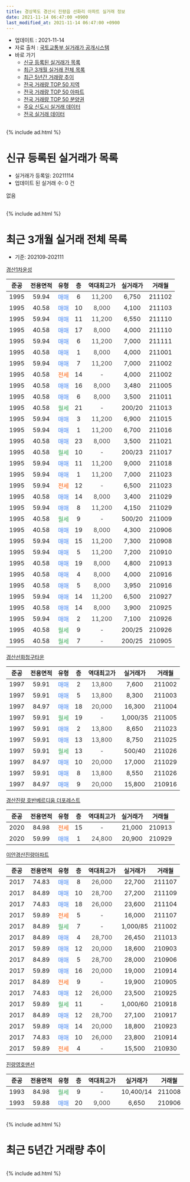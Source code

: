 ```yaml
---
title: 경상북도 경산시 진량읍 선화리 아파트 실거래 정보
date: 2021-11-14 06:47:00 +0900
last_modified_at: 2021-11-14 06:47:00 +0900
---
```


* 업데이트 : 2021-11-14
* 자료 출처 : [국토교통부 실거래가 공개시스템](http://rt.molit.go.kr)
* 바로 가기
    * [신규 등록된 실거래가 목록](#신규-등록된-실거래가-목록)
    * [최근 3개월 실거래 전체 목록](#최근-3개월-실거래-전체-목록)
    * [최근 5년간 거래량 추이](#최근-5년간-거래량-추이)
    * [전국 거래량 TOP 50 지역](https://inasie.github.io/apt-trade-info/최근-3개월-전국에서-가장-거래가-많이-발생한-지역)
    * [전국 거래량 TOP 50 아파트](https://inasie.github.io/apt-trade-info/최근-3개월-전국에서-가장-거래가-많이-발생한-아파트)
    * [전국 거래량 TOP 50 분양권](https://inasie.github.io/apt-trade-info/최근-3개월-전국에서-가장-거래가-많이-발생한-분양권)
    * [주요 신도시 실거래 데이터](https://inasie.github.io/apt-trade-info/주요-신도시)
    * [전국 실거래 데이터](https://inasie.github.io/apt-trade-info/전국)
<br>
{% include ad.html %}
<br>

# 신규 등록된 실거래가 목록
* 실거래가 등록일: 20211114
* 업데이트 된 실거래 수: 0 건

없음

<br>
{% include ad.html %}
<br>

# 최근 3개월 실거래 전체 목록
* 기준: 202109-202111


[경산1차윤성](https://search.naver.com/search.naver?query=%EA%B2%BD%EC%83%81%EB%B6%81%EB%8F%84+%EA%B2%BD%EC%82%B0%EC%8B%9C+%EC%A7%84%EB%9F%89%EC%9D%8D+%EC%84%A0%ED%99%94%EB%A6%AC+%EA%B2%BD%EC%82%B01%EC%B0%A8%EC%9C%A4%EC%84%B1)

|준공|전용면적|유형|층|역대최고가|실거래가|거래월|
|:---:|:---:|:---:|:---:|:---:|:---:|:---:|
|1995|59.94|<span style="color:#4285f3">매매</span>|6|<span style="color:#444444">11,200</span>|6,750|211102|
|1995|40.58|<span style="color:#4285f3">매매</span>|10|<span style="color:#444444">8,000</span>|4,100|211103|
|1995|59.94|<span style="color:#4285f3">매매</span>|11|<span style="color:#444444">11,200</span>|6,550|211110|
|1995|40.58|<span style="color:#4285f3">매매</span>|17|<span style="color:#444444">8,000</span>|4,000|211110|
|1995|59.94|<span style="color:#4285f3">매매</span>|6|<span style="color:#444444">11,200</span>|7,000|211111|
|1995|40.58|<span style="color:#4285f3">매매</span>|1|<span style="color:#444444">8,000</span>|4,000|211001|
|1995|59.94|<span style="color:#4285f3">매매</span>|7|<span style="color:#444444">11,200</span>|7,000|211002|
|1995|40.58|<span style="color:#ff5a00">전세</span>|14|<span style="color:#444444">-</span>|4,000|211002|
|1995|40.58|<span style="color:#4285f3">매매</span>|16|<span style="color:#444444">8,000</span>|3,480|211005|
|1995|40.58|<span style="color:#4285f3">매매</span>|6|<span style="color:#444444">8,000</span>|3,500|211011|
|1995|40.58|<span style="color:#34a853">월세</span>|21|<span style="color:#444444">-</span>|200/20|211013|
|1995|59.94|<span style="color:#4285f3">매매</span>|3|<span style="color:#444444">11,200</span>|6,900|211015|
|1995|59.94|<span style="color:#4285f3">매매</span>|1|<span style="color:#444444">11,200</span>|6,700|211016|
|1995|40.58|<span style="color:#4285f3">매매</span>|23|<span style="color:#444444">8,000</span>|3,500|211021|
|1995|40.58|<span style="color:#34a853">월세</span>|10|<span style="color:#444444">-</span>|200/23|211017|
|1995|59.94|<span style="color:#4285f3">매매</span>|11|<span style="color:#444444">11,200</span>|9,000|211018|
|1995|59.94|<span style="color:#4285f3">매매</span>|1|<span style="color:#444444">11,200</span>|7,000|211023|
|1995|59.94|<span style="color:#ff5a00">전세</span>|12|<span style="color:#444444">-</span>|6,500|211023|
|1995|40.58|<span style="color:#4285f3">매매</span>|14|<span style="color:#444444">8,000</span>|3,400|211029|
|1995|59.94|<span style="color:#4285f3">매매</span>|8|<span style="color:#444444">11,200</span>|4,150|211029|
|1995|40.58|<span style="color:#34a853">월세</span>|9|<span style="color:#444444">-</span>|500/20|211009|
|1995|40.58|<span style="color:#4285f3">매매</span>|19|<span style="color:#444444">8,000</span>|4,300|210906|
|1995|59.94|<span style="color:#4285f3">매매</span>|15|<span style="color:#444444">11,200</span>|7,300|210908|
|1995|59.94|<span style="color:#4285f3">매매</span>|5|<span style="color:#444444">11,200</span>|7,200|210910|
|1995|40.58|<span style="color:#4285f3">매매</span>|19|<span style="color:#444444">8,000</span>|4,800|210913|
|1995|40.58|<span style="color:#4285f3">매매</span>|4|<span style="color:#444444">8,000</span>|4,000|210916|
|1995|40.58|<span style="color:#4285f3">매매</span>|5|<span style="color:#444444">8,000</span>|3,950|210916|
|1995|59.94|<span style="color:#4285f3">매매</span>|14|<span style="color:#444444">11,200</span>|6,500|210927|
|1995|40.58|<span style="color:#4285f3">매매</span>|14|<span style="color:#444444">8,000</span>|3,900|210925|
|1995|59.94|<span style="color:#4285f3">매매</span>|2|<span style="color:#444444">11,200</span>|7,100|210926|
|1995|40.58|<span style="color:#34a853">월세</span>|9|<span style="color:#444444">-</span>|200/25|210926|
|1995|40.58|<span style="color:#34a853">월세</span>|7|<span style="color:#444444">-</span>|200/25|210905|

[경산선화청구타운](https://search.naver.com/search.naver?query=%EA%B2%BD%EC%83%81%EB%B6%81%EB%8F%84+%EA%B2%BD%EC%82%B0%EC%8B%9C+%EC%A7%84%EB%9F%89%EC%9D%8D+%EC%84%A0%ED%99%94%EB%A6%AC+%EA%B2%BD%EC%82%B0%EC%84%A0%ED%99%94%EC%B2%AD%EA%B5%AC%ED%83%80%EC%9A%B4)

|준공|전용면적|유형|층|역대최고가|실거래가|거래월|
|:---:|:---:|:---:|:---:|:---:|:---:|:---:|
|1997|59.91|<span style="color:#4285f3">매매</span>|2|<span style="color:#444444">13,800</span>|7,600|211002|
|1997|59.91|<span style="color:#4285f3">매매</span>|5|<span style="color:#444444">13,800</span>|8,300|211003|
|1997|84.97|<span style="color:#4285f3">매매</span>|18|<span style="color:#444444">20,000</span>|16,300|211004|
|1997|59.91|<span style="color:#34a853">월세</span>|19|<span style="color:#444444">-</span>|1,000/35|211005|
|1997|59.91|<span style="color:#4285f3">매매</span>|2|<span style="color:#444444">13,800</span>|8,650|211023|
|1997|59.91|<span style="color:#4285f3">매매</span>|13|<span style="color:#444444">13,800</span>|8,750|211025|
|1997|59.91|<span style="color:#34a853">월세</span>|13|<span style="color:#444444">-</span>|500/40|211026|
|1997|84.97|<span style="color:#4285f3">매매</span>|10|<span style="color:#444444">20,000</span>|17,000|211029|
|1997|59.91|<span style="color:#4285f3">매매</span>|8|<span style="color:#444444">13,800</span>|8,550|211026|
|1997|84.97|<span style="color:#4285f3">매매</span>|9|<span style="color:#444444">20,000</span>|15,800|210916|


<script async src="//pagead2.googlesyndication.com/pagead/js/adsbygoogle.js"></script>
<!-- 기본 -->
<ins class="adsbygoogle"
     style="display:block"
     data-ad-client="ca-pub-2446590836940007"
     data-ad-slot="1659523306"
     data-ad-format="auto"
     data-full-width-responsive="true"></ins>
<script>
(adsbygoogle = window.adsbygoogle || []).push({});
</script>


[경산진량 호반베르디움 더포레스트](https://search.naver.com/search.naver?query=%EA%B2%BD%EC%83%81%EB%B6%81%EB%8F%84+%EA%B2%BD%EC%82%B0%EC%8B%9C+%EC%A7%84%EB%9F%89%EC%9D%8D+%EC%84%A0%ED%99%94%EB%A6%AC+%EA%B2%BD%EC%82%B0%EC%A7%84%EB%9F%89+%ED%98%B8%EB%B0%98%EB%B2%A0%EB%A5%B4%EB%94%94%EC%9B%80+%EB%8D%94%ED%8F%AC%EB%A0%88%EC%8A%A4%ED%8A%B8)

|준공|전용면적|유형|층|역대최고가|실거래가|거래월|
|:---:|:---:|:---:|:---:|:---:|:---:|:---:|
|2020|84.98|<span style="color:#ff5a00">전세</span>|15|<span style="color:#444444">-</span>|21,000|210913|
|2020|59.99|<span style="color:#4285f3">매매</span>|1|<span style="color:#444444">24,800</span>|20,900|210929|

[이안경산진량아파트](https://search.naver.com/search.naver?query=%EA%B2%BD%EC%83%81%EB%B6%81%EB%8F%84+%EA%B2%BD%EC%82%B0%EC%8B%9C+%EC%A7%84%EB%9F%89%EC%9D%8D+%EC%84%A0%ED%99%94%EB%A6%AC+%EC%9D%B4%EC%95%88%EA%B2%BD%EC%82%B0%EC%A7%84%EB%9F%89%EC%95%84%ED%8C%8C%ED%8A%B8)

|준공|전용면적|유형|층|역대최고가|실거래가|거래월|
|:---:|:---:|:---:|:---:|:---:|:---:|:---:|
|2017|74.83|<span style="color:#4285f3">매매</span>|8|<span style="color:#444444">26,000</span>|22,700|211107|
|2017|84.89|<span style="color:#4285f3">매매</span>|10|<span style="color:#444444">28,700</span>|27,200|211109|
|2017|74.83|<span style="color:#4285f3">매매</span>|18|<span style="color:#444444">26,000</span>|23,600|211104|
|2017|59.89|<span style="color:#ff5a00">전세</span>|5|<span style="color:#444444">-</span>|16,000|211107|
|2017|84.89|<span style="color:#34a853">월세</span>|7|<span style="color:#444444">-</span>|1,000/85|211002|
|2017|84.89|<span style="color:#4285f3">매매</span>|4|<span style="color:#444444">28,700</span>|26,450|211013|
|2017|59.89|<span style="color:#4285f3">매매</span>|12|<span style="color:#444444">20,000</span>|18,600|210903|
|2017|84.89|<span style="color:#4285f3">매매</span>|5|<span style="color:#444444">28,700</span>|28,000|210906|
|2017|59.89|<span style="color:#4285f3">매매</span>|16|<span style="color:#444444">20,000</span>|19,000|210914|
|2017|84.89|<span style="color:#ff5a00">전세</span>|9|<span style="color:#444444">-</span>|19,900|210905|
|2017|74.83|<span style="color:#4285f3">매매</span>|12|<span style="color:#444444">26,000</span>|23,500|210925|
|2017|59.89|<span style="color:#34a853">월세</span>|11|<span style="color:#444444">-</span>|1,000/60|210918|
|2017|84.89|<span style="color:#4285f3">매매</span>|12|<span style="color:#444444">28,700</span>|27,100|210917|
|2017|59.89|<span style="color:#4285f3">매매</span>|14|<span style="color:#444444">20,000</span>|18,800|210923|
|2017|74.83|<span style="color:#4285f3">매매</span>|10|<span style="color:#444444">26,000</span>|23,800|210914|
|2017|59.89|<span style="color:#ff5a00">전세</span>|4|<span style="color:#444444">-</span>|15,500|210930|

[진량영호맨션](https://search.naver.com/search.naver?query=%EA%B2%BD%EC%83%81%EB%B6%81%EB%8F%84+%EA%B2%BD%EC%82%B0%EC%8B%9C+%EC%A7%84%EB%9F%89%EC%9D%8D+%EC%84%A0%ED%99%94%EB%A6%AC+%EC%A7%84%EB%9F%89%EC%98%81%ED%98%B8%EB%A7%A8%EC%85%98)

|준공|전용면적|유형|층|역대최고가|실거래가|거래월|
|:---:|:---:|:---:|:---:|:---:|:---:|:---:|
|1993|84.98|<span style="color:#34a853">월세</span>|9|<span style="color:#444444">-</span>|10,400/14|211008|
|1993|59.88|<span style="color:#4285f3">매매</span>|20|<span style="color:#444444">9,000</span>|6,650|210906|


<br>
{% include ad.html %}
<br>

# 최근 5년간 거래량 추이


<div style="width:100%;">
    <canvas id="deal_progress" height="200"></canvas>
</div>

<script>
new Chart(document.getElementById("deal_progress"), {
    type: 'line',
    data: {
        labels: ['201611','201612','201701','201702','201703','201704','201705','201706','201707','201708','201709','201710','201711','201712','201801','201802','201803','201804','201805','201806','201807','201808','201809','201810','201811','201812','201901','201902','201903','201904','201905','201906','201907','201908','201909','201910','201911','201912','202001','202002','202003','202004','202005','202006','202007','202008','202009','202010','202011','202012','202101','202102','202103','202104','202105','202106','202107','202108','202109','202110','202111'],
        datasets: [{
            label: '매매',
            pointRadius: 1,
            data: [9, 6, 4, 6, 11, 12, 6, 14, 14, 15, 12, 19, 26, 9, 19, 16, 16, 16, 8, 10, 3, 8, 55, 12, 21, 8, 11, 14, 6, 18, 19, 9, 17, 10, 14, 18, 14, 16, 18, 14, 10, 13, 19, 14, 18, 27, 36, 45, 43, 40, 27, 25, 48, 52, 54, 28, 25, 14, 19, 19, 8],
            borderColor: "rgba(255, 201, 14, 1)",
            backgroundColor: "rgba(255, 201, 14, 0.5)",
            fill: false,
            lineTension: 0
        },{
            label: '전월세',
            pointRadius: 1,
            data: [3, 3, 4, 7, 3, 3, 4, 3, 6, 5, 14, 21, 26, 18, 17, 11, 5, 8, 11, 4, 4, 5, 5, 2, 3, 4, 1, 4, 6, 6, 3, 4, 9, 3, 10, 8, 6, 6, 4, 7, 5, 7, 2, 6, 7, 7, 13, 11, 15, 19, 3, 6, 4, 8, 8, 4, 11, 8, 6, 9, 1],
            borderColor: "rgba(0, 141, 185, 1)",
            backgroundColor: "rgba(0, 141, 185, 0.5)",
            fill: false,
            lineTension: 0
        }
        ]
    },
    options: {
        responsive: true,
        title: {
            display: false
        },
        tooltips: {
            mode: 'index',
            intersect: false
        },
        hover: {
            mode: 'nearest',
            intersect: true
        },
        scales: {
            xAxes: [{
                display: true,
                scaleLabel: {
                    display: true,
                    labelString: '년/월'
                }
            }],
            yAxes: [{
                display: true,
                ticks: {
                    suggestedMin: 0,
                },
                scaleLabel: {
                    display: true,
                    labelString: '실거래 수'
                }
            }]
        }
    }
});

</script>


<br>
{% include ad.html %}
<br>

